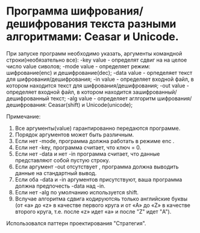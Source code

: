 # Программа шифрования/дешифрования текста разными алгоритмами: Ceasar и Unicode.

При запуске программ необходимо указать, аргументы командной строки(необязательно все):
-key value - определят сдвиг на на целое число value сиволов;
-mode value - определяет режим: шифрование(enc) и дешифрование(dec);
-data value - орпеделяет текст для шифрования/дешифрования;
-in value - определяет входной файл, в котором находится текст для шифрования/дешифрования;
-out value - определяет входной файл, в котором находится зашифрованный/дешифрованный текст;
-alg value - определяет аглгоритм шифрования/дешифрования: Ceasar(shift) и Unicode(unicode);

Примечание:
1. Все аргументы(value) гарантированно передаются программе.
2. Порядок аргументов может быть различным.
2. Если нет -mode, программа должна работать в режиме enc .
3. Если нет -key, программа считает, что ключ = 0.
4. Если нет -data и нет -in программа считает, что данные представляют собой пустую строку.
5. Если аргумент -out отсутствует , программа должна выводить данные на стандартный вывод.
6. Если оба -data и -in аргументов присутствуют, ваша программа должна предпочесть -data над -in.
7. Если нет -alg по умолчанию используется shift.
8. Вслучае алгоритма сдвига кодируютсяь только английские буквы (от «a» до «z» в качестве первого круга и от «A» до «Z» в качестве второго круга, т.е. после «z» идет «a» и после "Z" идет "A").

Использовался паттерн проектирования "Стратегия".